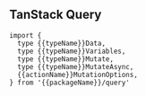 <!--
<script setup>
const packageName = 'wagmi'
const actionName = 'connect'
const typeName = 'Connect'
</script>
-->

## TanStack Query

```ts-vue
import {
  type {{typeName}}Data,
  type {{typeName}}Variables,
  type {{typeName}}Mutate,
  type {{typeName}}MutateAsync,
  {{actionName}}MutationOptions,
} from '{{packageName}}/query'
```